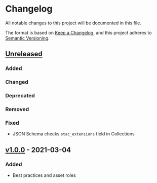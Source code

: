 # Changelog
All notable changes to this project will be documented in this file.

The format is based on [Keep a Changelog](https://keepachangelog.com/en/1.0.0/),
and this project adheres to [Semantic Versioning](https://semver.org/spec/v2.0.0.html).

## [Unreleased]

### Added

### Changed

### Deprecated

### Removed

### Fixed

- JSON Schema checks `stac_extensions` field in Collections

## [v1.0.0] - 2021-03-04

### Added
- Best practices and asset roles

[Unreleased]: <https://github.com/stac-extensions/sar/compare/v1.0.0...HEAD>
[v1.0.0]: <https://github.com/stac-extensions/sar/tree/v1.0.0>
